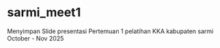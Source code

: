 # sarmi_meet1
Menyimpan Slide presentasi Pertemuan 1 pelatihan KKA kabupaten sarmi October - Nov 2025

